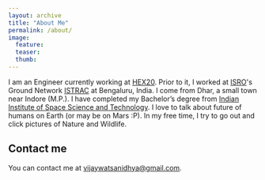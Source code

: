 ```yaml
---
layout: archive
title: "About Me"
permalink: /about/
image:
  feature:
  teaser:
  thumb:
---
```


I am an Engineer currently working at [HEX20](https://hex20.space/). Prior to it, I worked at [ISRO](https://www.isro.gov.in/index.html)'s Ground Network [ISTRAC](https://www.istrac.gov.in/) at Bengaluru, India. I come from Dhar, a small town near Indore (M.P.). I have completed my Bachelor’s degree from [Indian Institute of Space Science and Technology](https://iist.ac.in/). I love to talk about future of humans on Earth (or may be on Mars :P). In my free time, I try to go out and click pictures of Nature and Wildlife.

## Contact me
You can contact me at [vijaywatsanidhya@gmail.com](mailto:vijaywatsanidhya@gmail.com).

<script
        src="https://topmate-embed.s3.ap-south-1.amazonaws.com/v1/topmate-embed.js"
        user-profile="https://topmate.io/embed/profile/sanidhya_space?theme=E18C45"
        btn-style='{"backgroundColor":"#000","color":"#fff","border":"1px solid #000"}'
        embed-version="v1"
        button-text="Connect on Topmate.io"
        position-right="30px"
        position-bottom="30px"
        custom-padding="0px"
        custom-font-size="16px"
        custom-font-weight="500"
        custom-width="200px"
        async=""
        defer=""
      ></script>

